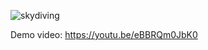 


![skydiving](https://github.com/azer89/Kinect_Skydiving/assets/790432/567974b7-0434-4ae3-9b6f-ff9f2e4ebcf1)

Demo video: https://youtu.be/eBBRQm0JbK0
